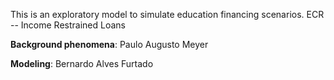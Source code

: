 This is an exploratory model to simulate education financing scenarios. ECR -- Income Restrained Loans

**Background phenomena**: Paulo Augusto Meyer

**Modeling**: Bernardo Alves Furtado
